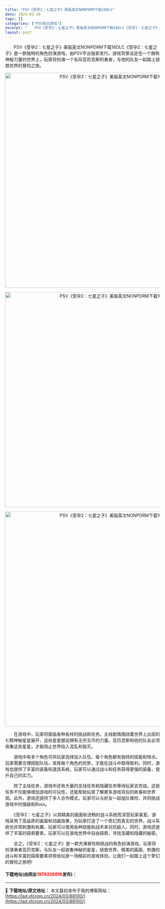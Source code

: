 ```yaml
---
title: "PSV《受孕2：七星之子》美版英文NONPDRM下载16DLC"
date: 2024-03-30
tags: []
categories: ["PSV英日游戏"]
excerpt: "　　PSV《受孕2：七星之子》美版英文NONPDRM下载16DLC《受孕2：七星之子》是一款独特的角色扮演游戏，由PSV平台独家发行。游戏背景设定在一个拥有神秘力量的世界上，玩家将扮演一个名叫亚历克斯的勇者，与他的队友一起踏上拯救世界的冒险之旅。 　　在游戏中，玩家将面临各种各样的挑战和任务。主线剧&hellip;"
layout: post
---
```


 <p>　　PSV《受孕2：七星之子》美版英文NONPDRM下载16DLC《受孕2：七星之子》是一款独特的角色扮演游戏，由PSV平台独家发行。游戏背景设定在一个拥有神秘力量的世界上，玩家将扮演一个名叫亚历克斯的勇者，与他的队友一起踏上拯救世界的冒险之旅。</p> <p align="center"><img align="" border="0" src="https://lad.sfcrom.cn/wp-content/uploads/2024/03/20240330_66077f6cc96f4.webp" width="700" alt="PSV《受孕2：七星之子》美版英文NONPDRM下载16DLC" /></p> <p align="center"><img align="" border="0" src="https://lad.sfcrom.cn/wp-content/uploads/2024/03/20240330_66077f6d5f553.webp" width="700" alt="PSV《受孕2：七星之子》美版英文NONPDRM下载16DLC" /></p> <p align="center"><img align="" border="0" src="https://lad.sfcrom.cn/wp-content/uploads/2024/03/20240330_66077f6e0fa05.webp" width="700" alt="PSV《受孕2：七星之子》美版英文NONPDRM下载16DLC" /></p> <p>　　在游戏中，玩家将面临各种各样的挑战和任务。主线剧情围绕着世界上出现的七颗神秘星星展开，这些星星据说拥有无穷无尽的力量。亚历克斯和他的队友必须收集这些星星，才能阻止世界陷入混乱和毁灭。</p> <p>　　游戏中有多个角色可供玩家选择加入队伍，每个角色都有独特的技能和特点。玩家需要合理搭配队伍，发挥每个角色的优势，才能在战斗中取得胜利。同时，游戏也提供了丰富的装备和道具系统，玩家可以通过战斗和任务获得更强的装备，提升自己的实力。</p> <p>　　除了主线任务，游戏中还有大量的支线任务和隐藏任务等待玩家去完成。这些任务不仅能够增加游戏的可玩性，还能帮助玩家了解更多游戏背后的故事和世界观。此外，游戏还提供了多人合作模式，玩家可以与好友一起组队冒险，共同挑战游戏中的强敌和Boss。</p> <p>　　《受孕2：七星之子》以其精美的画面和流畅的战斗系统而深受玩家喜爱。游戏采用了高品质的画面和动画效果，为玩家打造了一个奇幻而真实的世界。战斗系统也非常刺激和有趣，玩家可以使用各种技能和战术来对抗敌人。同时，游戏还提供了丰富的探索要素，玩家可以在游戏世界中自由探索，寻找宝藏和隐藏的秘密。</p> <p>　　总之，《受孕2：七星之子》是一款充满冒险和挑战的角色扮演游戏，玩家将扮演勇者亚历克斯，与队友一起收集神秘的星星，拯救世界。精美的画面，刺激的战斗和丰富的探索要素将带给玩家一场精彩的游戏体验。让我们一起踏上这个梦幻的冒险之旅吧!</p> <p><h4>下载地址(由网友<font color="red">1979226916</font>发布)：</h4></p> 

---
📖 **下载地址/原文地址：** 本文最初发布于我的博客网站：[https://lad.sfcrom.cn/2024/03/88100/](https://lad.sfcrom.cn/2024/03/88100/)
